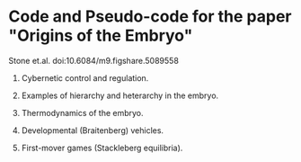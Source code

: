 # Code and Pseudo-code for the paper "Origins of the Embryo"
Stone et.al. doi:10.6084/m9.figshare.5089558

1) Cybernetic control and regulation.

2) Examples of hierarchy and heterarchy in the embryo.

3) Thermodynamics of the embryo.

4) Developmental (Braitenberg) vehicles.

5) First-mover games (Stackleberg equilibria). 
